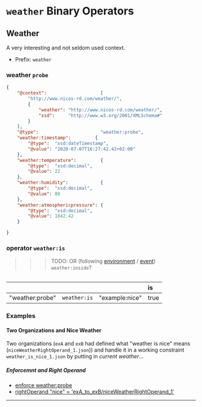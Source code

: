 # `weather` Binary Operators

## Weather

A very interesting and not seldom used context.

- Prefix: `weather`


### weather `probe`

```json
{
    "@context":                    [
        "http://www.nicos-rd.com/weather/",
        {
            "weather": "http://www.nicos-rd.com/weather/",
            "xsd":     "http://www.w3.org/2001/XMLSchema#"
        }
    ],
    "@type":                       "weather:probe",
    "weather:timestamp":         {
        "@type":  "xsd:dateTimestamp",
        "@value": "2020-07-07T16:27:42.42+02:00"
    },
    "weather:temperature":         {
        "@type":  "xsd:decimal",
        "@value": 22
    },
    "weather:humidity":            {
        "@type":  "xsd:decimal",
        "@value": 88
    },
    "weather:atmosphericpressure": {
        "@type":  "xsd:decimal",
        "@value": 1042.42
    }

}
```

### operator `weather:is`

>>> TODO: OR (following [environment](../environment/environment.md) / [event](../event/event.md)) `weather:inside`?

```text

```

|   |   |   | is |
|---|---|---|:---|
| "weather:probe"   | `weather:is` | "example:nice"           | true  |


### Examples

#### Two Organizations and Nice Weather

Two organizations (`exA` and `exB` had defined what "weather is nice" means (`niceWeatherRightOperand_1.json`)) and
 handle it in a working constraint `weather_is_nice_1.json` by putting in *current weather*... 

##### Enforcemnt and Right Operand

- [enforce weather:probe](./examples/weather_is_nice_1.json)
- [rightOperand "nice" = 'exA_to_exB/niceWeatherRightOperand_1'](./examples/exA_to_exB/niceWeatherRightOperand_1.json)

---

